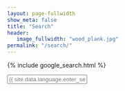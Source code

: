 ```yaml
---
layout: page-fullwidth
show_meta: false
title: "Search"
header:
   image_fullwidth: "wood_plank.jpg"
permalink: "/search/"
---
```


{% include google_search.html %}

<form style="padding-bottom: 200px;" onsubmit="google_search()" >
  <input type="text" id="google-search" placeholder="{{ site.data.language.enter_search_term }}">
</form>
